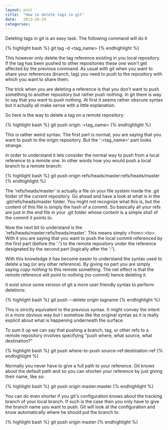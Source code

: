 ```yaml
---
layout: post
title:  "How to delete tags in git"
date:   2013-10-29
categories: 
---
```


Deleting tags in git is an easy task. The following command will do it

{% highlight bash %}
git tag -d <tag_name>
{% endhighlight %}

This however only delete the tag reference existing in you local repository. If the tag has been pushed to other repositories these one won't get affected by the previous command. As usual with git when you want to share your references (branch, tag) you need to push to the repository with which you want to share them.

The trick when you are deleting a reference is that you don't want to push something to another repository but rather push nothing. In git there is way to say that you want to push nothing. At first it seems rather obscure syntax but it actually all make sense with a little explanation.

So here is the way to delete a tag on a remote repository:

{% highlight bash %}
git push origin :<tag_name>
{% endhighlight %}

This is rather weird syntax. The first part is normal, you are saying that you want to push to the origin repository. But the ':<tag_name>' part looks strange.

In order to understand it lets consider the normal way to push from a local reference to a remote one. In other words how you would push a local branch to a remote branch:

{% highlight bash %}
git push origin refs/heads/master:refs/heads/master
{% endhighlight %}

The 'refs/heads/master' is actually a file on your file system inside the .git folder of the current repository. Go ahead and have a look at what is in the .git/refs/heads/master folder. You might not recognize what this is, but the content of this file is simply the hash of a commit. So basically all your refs are just in the end file in your .git folder whose content is a simple sha1 of the commit it points to.

Now the next bit to understand is the 'refs/heads/master:refs/heads/master'. This means simply \<from>:\<to>. With it you are saying that you want to push the local commit referenced by the first part (before the ':') to the remote repository under the reference designated by the second part (logically after the ':').

With this knowledge it has become easier to understand the syntax used to delete a tag (or any other reference). By giving no <from> part you are simply saying _copy nothing_ to this remote something. The net effect is that the remote reference will point to nothing (no commit) hence deleting it.

It exist since some version of git a more user friendly syntax to perform deletions:

{% highlight bash %}
git push --delete origin tagname
{% endhighlight %}

This is strictly equivalent to the previous syntax. It might convey the intent in a more obvious way but I somehow like the original syntax as it is really explicit about what is happening underneath the surface.

To sum it up we can say that pushing a branch, tag, or other refs to a remote repository involves specifying "push where, what source, what destination?"

{% highlight bash %}
git push where-to-push source-ref:destination-ref
{% endhighlight %}

Normally you never have to give a full path to your reference. Git knows about the default path and so you can shorten your reference by just giving their name, like so:

{% highlight bash %}
git push origin master:master
{% endhighlight %}

You can do even shorter if you git's configuration knows about the tracking branch of your local branch. If such is the case then you only have to give the branch name you want to push. Git will look at the configuration and know automatically where he should put the branch to.


{% highlight bash %}
git push origin master
{% endhighlight %}
